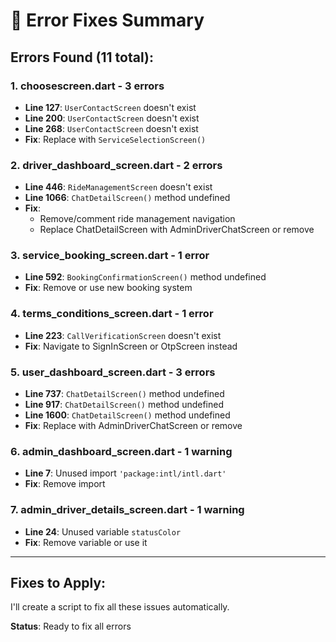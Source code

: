 # 🔧 Error Fixes Summary

## Errors Found (11 total):

### 1. choosescreen.dart - 3 errors
- **Line 127**: `UserContactScreen` doesn't exist
- **Line 200**: `UserContactScreen` doesn't exist  
- **Line 268**: `UserContactScreen` doesn't exist
- **Fix**: Replace with `ServiceSelectionScreen()`

### 2. driver_dashboard_screen.dart - 2 errors
- **Line 446**: `RideManagementScreen` doesn't exist
- **Line 1066**: `ChatDetailScreen()` method undefined
- **Fix**: 
  - Remove/comment ride management navigation
  - Replace ChatDetailScreen with AdminDriverChatScreen or remove

### 3. service_booking_screen.dart - 1 error
- **Line 592**: `BookingConfirmationScreen()` method undefined
- **Fix**: Remove or use new booking system

### 4. terms_conditions_screen.dart - 1 error
- **Line 223**: `CallVerificationScreen` doesn't exist
- **Fix**: Navigate to SignInScreen or OtpScreen instead

### 5. user_dashboard_screen.dart - 3 errors
- **Line 737**: `ChatDetailScreen()` method undefined
- **Line 917**: `ChatDetailScreen()` method undefined
- **Line 1600**: `ChatDetailScreen()` method undefined
- **Fix**: Replace with AdminDriverChatScreen or remove

### 6. admin_dashboard_screen.dart - 1 warning
- **Line 7**: Unused import `'package:intl/intl.dart'`
- **Fix**: Remove import

### 7. admin_driver_details_screen.dart - 1 warning
- **Line 24**: Unused variable `statusColor`
- **Fix**: Remove variable or use it

---

## Fixes to Apply:

I'll create a script to fix all these issues automatically.

**Status**: Ready to fix all errors
